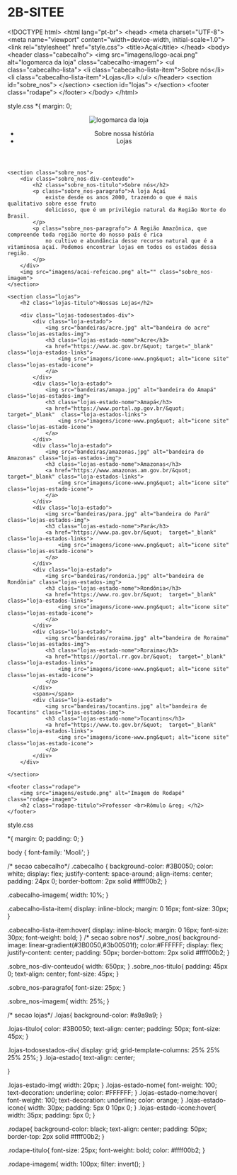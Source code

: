 # 2B-SITEE
&lt;!DOCTYPE html&gt;
&lt;html lang=&quot;pt-br&quot;&gt;
&lt;head&gt;
&lt;meta charset=&quot;UTF-8&quot;&gt;
&lt;meta name=&quot;viewport&quot; content=&quot;width=device-width, initial-scale=1.0&quot;&gt;
&lt;link rel=&quot;stylesheet&quot; href=&quot;style.css&quot;&gt;
&lt;title&gt;Açaí&lt;/title&gt;
&lt;/head&gt;
&lt;body&gt;
&lt;header class=&quot;cabecalho&quot;&gt;
&lt;img src=&quot;imagens/logo-acai.png&quot; alt=&quot;logomarca da loja&quot;
class=&quot;cabecalho-imagem&quot;&gt;
&lt;ul class=&quot;cabecalho-lista&quot;&gt;
&lt;li class=&quot;cabecalho-lista-item&quot;&gt;Sobre nós&lt;/li&gt;
&lt;li class=&quot;cabecalho-lista-item&quot;&gt;Lojas&lt;/li&gt;
&lt;/ul&gt;
&lt;/header&gt;
&lt;section id=&quot;sobre_nos&quot;&gt;
&lt;/section&gt;
&lt;section id=&quot;lojas&quot;&gt;
&lt;/section&gt;
&lt;footer class=&quot;rodape&quot;&gt;
&lt;/footer&gt;
&lt;/body&gt;
&lt;/html&gt;

style.css
*{
margin: 0;

<!DOCTYPE html>
<html lang="pt-br">

<head>
    <meta charset="UTF-8">
    <meta name="viewport" content="width=device-width, initial-scale=1.0">
    <link rel="stylesheet" href="style.css">
    <title>Açaí</title>
</head>

<body>
    <header class="cabecalho">
        <img src="imagens/logo-acai.png" alt="logomarca da loja" class="cabecalho-imagem">
        <ul class="cabecalho-lista">
            <li class="cabecalho-lista-item">Sobre nossa história</li>
            <li class="cabecalho-lista-item">Lojas</li>
        </ul>
    </header>

    <section class="sobre_nos">
        <div class="sobre_nos-div-conteudo">
            <h2 class="sobre_nos-titulo">Sobre nós</h2>
            <p class="sobre_nos-paragrafo">A loja Açaí
                existe desde os anos 2000, trazendo o que é mais qualitativo sobre esse fruto
                delicioso, que é um privilégio natural da Região Norte do Brasil.
            </p>
            <p class="sobre_nos-paragrafo"> A Região Amazônica, que compreende toda região norte do nosso país é rica
                no cultivo e abundância desse recurso natural que é a vitaminosa açaí. Podemos encontrar lojas em todos os estados dessa região.
            </p>
        </div>
        <img src="imagens/acai-refeicao.png" alt="" class="sobre_nos-imagem">
    </section>

    <section class="lojas">
        <h2 class="lojas-titulo">Nossas Lojas</h2>

        <div class="lojas-todosestados-div">
            <div class="loja-estado">
                <img src="bandeiras/acre.jpg" alt="bandeira do acre" class="lojas-estados-img">
                <h3 class="lojas-estado-nome">Acre</h3>
                <a href="https://www.ac.gov.br/&quot; target="_blank" class="loja-estados-links">
                    <img src="imagens/icone-www.png&quot; alt="icone site" class="lojas-estado-icone">
                </a>
            </div>
            <div class="loja-estado">
                <img src="bandeiras/amapa.jpg" alt="bandeira do Amapá" class="lojas-estados-img">
                <h3 class="lojas-estado-nome">Amapá</h3>
                <a href="https://www.portal.ap.gov.br/&quot;  target="_blank"  class="loja-estados-links">
                    <img src="imagens/icone-www.png&quot; alt="icone site" class="lojas-estado-icone">
                </a>
            </div>
            <div class="loja-estado">
                <img src="bandeiras/amazonas.jpg" alt="bandeira do Amazonas" class="lojas-estados-img">
                <h3 class="lojas-estado-nome">Amazonas</h3>
                <a href="https://www.amazonas.am.gov.br/&quot;  target="_blank" class="loja-estados-links">
                    <img src="imagens/icone-www.png&quot; alt="icone site" class="lojas-estado-icone">
                </a>
            </div>
            <div class="loja-estado">
                <img src="bandeiras/para.jpg" alt="bandeira do Pará" class="lojas-estados-img">
                <h3 class="lojas-estado-nome">Pará</h3>
                <a href="https://www.pa.gov.br/&quot;  target="_blank"  class="loja-estados-links">
                    <img src="imagens/icone-www.png&quot; alt="icone site" class="lojas-estado-icone">
                </a>
            </div>
            <div class="loja-estado">
                <img src="bandeiras/rondonia.jpg" alt="bandeira de Rondônia" class="lojas-estados-img">
                <h3 class="lojas-estado-nome">Rondônia</h3>
                <a href="https://www.ro.gov.br/&quot;  target="_blank"  class="loja-estados-links">
                    <img src="imagens/icone-www.png&quot; alt="icone site" class="lojas-estado-icone">
                </a>
            </div>
            <div class="loja-estado">
                <img src="bandeiras/roraima.jpg" alt="bandeira de Roraima" class="lojas-estados-img">
                <h3 class="lojas-estado-nome">Roraima</h3>
                <a href="https://portal.rr.gov.br/&quot;  target="_blank" class="loja-estados-links">
                    <img src="imagens/icone-www.png&quot; alt="icone site" class="lojas-estado-icone">
                </a>
            </div>
            <span></span>
            <div class="loja-estado">
                <img src="bandeiras/tocantins.jpg" alt="bandeira de Tocantins" class="lojas-estados-img">
                <h3 class="lojas-estado-nome">Tocantins</h3>
                <a href="https://www.to.gov.br/&quot;  target="_blank" class="loja-estados-links">
                    <img src="imagens/icone-www.png&quot; alt="icone site" class="lojas-estado-icone">
                </a>
            </div>
        </div>

    </section>

    <footer class="rodape">
        <img src="imagens/estude.png" alt="Imagem do Rodapé" class="rodape-imagem">
        <h2 class="rodape-titulo">Professor <br>Rômulo &reg; </h2>
    </footer>
</body>

</html>

style.css

*{
    margin: 0;
    padding: 0;
}

body {
    font-family: 'Mooli';
}

/* secao cabecalho*/
.cabecalho {
    background-color: #3B0050;
    color: white;
    display: flex;
    justify-content: space-around;
    align-items: center;
    padding: 24px 0;
    border-bottom: 2px solid #ffff00b2;
}

.cabecalho-imagem{
    width: 10%;
}

.cabecalho-lista-item{
    display: inline-block;
    margin: 0 16px;
    font-size: 30px;
}

.cabecalho-lista-item:hover{
    display: inline-block;
    margin: 0 16px;
    font-size: 30px;
    font-weight: bold;
}
/* secao sobre nos*/
.sobre_nos{
    background-image: linear-gradient(#3B0050,#3b00501f);
    color:#FFFFFF;
    display: flex;
    justify-content: center;
    padding: 50px;
    border-bottom: 2px solid #ffff00b2;
}

.sobre_nos-div-conteudo{
    width: 650px;
}
.sobre_nos-titulo{
    padding: 45px 0;
    text-align: center;
    font-size: 45px;
}

.sobre_nos-paragrafo{
    font-size: 25px;
}

.sobre_nos-imagem{
    width: 25%;
}

/* secao lojas*/
.lojas{
    background-color: #a9a9a9;
}

.lojas-titulo{
color: #3B0050;
text-align: center;
padding: 50px;
font-size: 45px;
}

.lojas-todosestados-div{
    display: grid;
    grid-template-columns: 25% 25% 25% 25%;
}
.loja-estado{
    text-align: center;
   
}

.lojas-estado-img{
    width: 20px;
}
.lojas-estado-nome{
    font-weight: 100;
    text-decoration: underline;
    color: #FFFFFF;
}
.lojas-estado-nome:hover{
    font-weight: 100;
    text-decoration: underline;
    color: orange;
}
.lojas-estado-icone{
    width: 30px;
    padding: 5px 0 10px 0;
}
.lojas-estado-icone:hover{
    width: 35px;
    padding: 5px 0;
}

.rodape{
    background-color: black;
    text-align: center;
    padding: 50px;
    border-top: 2px solid #ffff00b2;
}

.rodape-titulo{
    font-size: 25px;
    font-weight: bold;
    color: #ffff00b2;
}

.rodape-imagem{
    width: 100px;
    filter: invert();
}
